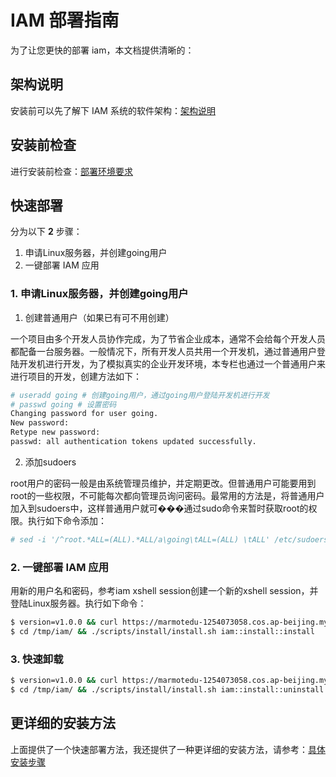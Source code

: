 # IAM 部署指南

为了让您更快的部署 iam，本文档提供清晰的：


## 架构说明

安装前可以先了解下 IAM 系统的软件架构：[架构说明](installation-architecture.md)

## 安装前检查

进行安装前检查：[部署环境要求](installation-requirement.md)

## 快速部署

分为以下 **2** 步骤：

1. 申请Linux服务器，并创建going用户
2. 一键部署 IAM 应用

### 1. 申请Linux服务器，并创建going用户

1. 创建普通用户（如果已有可不用创建）

一个项目由多个开发人员协作完成，为了节省企业成本，通常不会给每个开发人员都配备一台服务器。一般情况下，所有开发人员共用一个开发机，通过普通用户登陆开发机进行开发，为了模拟真实的企业开发环境，本专栏也通过一个普通用户来进行项目的开发，创建方法如下：

```bash
# useradd going # 创建going用户，通过going用户登陆开发机进行开发
# passwd going # 设置密码
Changing password for user going.
New password:
Retype new password:
passwd: all authentication tokens updated successfully.
```

2. 添加sudoers

root用户的密码一般是由系统管理员维护，并定期更改。但普通用户可能要用到root的一些权限，不可能每次都向管理员询问密码。最常用的方法是，将普通用户加入到sudoers中，这样普通用户就可���通过sudo命令来暂时获取root的权限。执行如下命令添加：

```bash
# sed -i '/^root.*ALL=(ALL).*ALL/a\going\tALL=(ALL) \tALL' /etc/sudoers
```


### 2. 一键部署 IAM 应用

用新的用户名和密码，参考iam xshell session创建一个新的xshell session，并登陆Linux服务器。执行如下命令：

```bash
$ version=v1.0.0 && curl https://marmotedu-1254073058.cos.ap-beijing.myqcloud.com/iam-release/${version}/iam.tar.gz | tar -xz -C /tmp/
$ cd /tmp/iam/ && ./scripts/install/install.sh iam::install::install
```

### 3. 快速卸载

```bash
$ version=v1.0.0 && curl https://marmotedu-1254073058.cos.ap-beijing.myqcloud.com/iam-release/${version}/iam.tar.gz | tar -xz -C /tmp/
$ cd /tmp/iam/ && ./scripts/install/install.sh iam::install::uninstall
```

## 更详细的安装方法

上面提供了一个快速部署方法，我还提供了一种更详细的安装方法，请参考：[具体安装步骤](installation-procedures.md)
